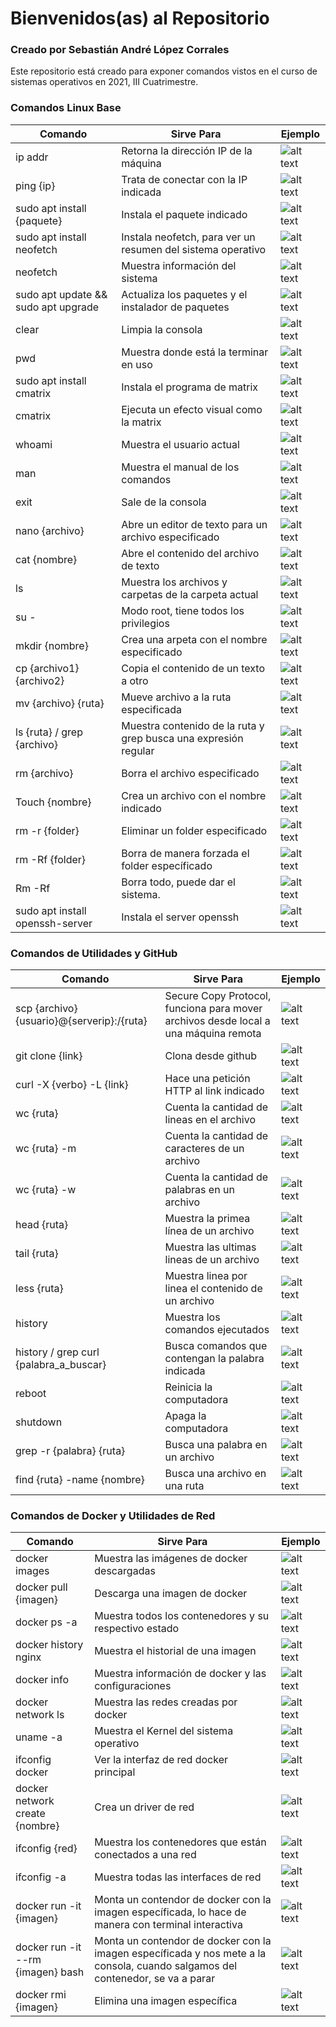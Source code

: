 # Bienvenidos(as) al Repositorio

### Creado por Sebastián André López Corrales

Este repositorio está creado para exponer comandos vistos en el curso de sistemas operativos en 2021, III Cuatrimestre.

### Comandos Linux Base

| Comando                             | Sirve Para                                                      | Ejemplo                                                                                             |
| ----------------------------------- | --------------------------------------------------------------- | --------------------------------------------------------------------------------------------------- |
| ip addr                             | Retorna la dirección IP de la máquina                           | ![alt text](https://github.com/Anderlyn/SISTEMAS_OPERATIVOS_LINUXCMD/blob/main/screenshots/1_.png)  |
| ping {ip}                           | Trata de conectar con la IP indicada                            | ![alt text](https://github.com/Anderlyn/SISTEMAS_OPERATIVOS_LINUXCMD/blob/main/screenshots/2.png)   |
| sudo apt install {paquete}          | Instala el paquete indicado                                     | ![alt text](https://github.com/Anderlyn/SISTEMAS_OPERATIVOS_LINUXCMD/blob/main/screenshots/3.png)   |
| sudo apt install neofetch           | Instala neofetch, para ver un resumen del sistema operativo     | ![alt text](https://github.com/Anderlyn/SISTEMAS_OPERATIVOS_LINUXCMD/blob/main/screenshots/4.png)   |
| neofetch                            | Muestra información del sistema                                 | ![alt text](https://github.com/Anderlyn/SISTEMAS_OPERATIVOS_LINUXCMD/blob/main/screenshots/5.png)   |
| sudo apt update && sudo apt upgrade | Actualiza los paquetes y el instalador de paquetes              | ![alt text](https://github.com/Anderlyn/SISTEMAS_OPERATIVOS_LINUXCMD/blob/main/screenshots/6.png)   |
| clear                               | Limpia la consola                                               | ![alt text](https://github.com/Anderlyn/SISTEMAS_OPERATIVOS_LINUXCMD/blob/main/screenshots/7.png)   |
| pwd                                 | Muestra donde está la terminar en uso                           | ![alt text](https://github.com/Anderlyn/SISTEMAS_OPERATIVOS_LINUXCMD/blob/main/screenshots/8.png)   |
| sudo apt install cmatrix            | Instala el programa de matrix                                   | ![alt text](https://github.com/Anderlyn/SISTEMAS_OPERATIVOS_LINUXCMD/blob/main/screenshots/9.png)   |
| cmatrix                             | Ejecuta un efecto visual como la matrix                         | ![alt text](https://github.com/Anderlyn/SISTEMAS_OPERATIVOS_LINUXCMD/blob/main/screenshots/10.png)  |
| whoami                              | Muestra el usuario actual                                       | ![alt text](https://github.com/Anderlyn/SISTEMAS_OPERATIVOS_LINUXCMD/blob/main/screenshots/101.png) |
| man                                 | Muestra el manual de los comandos                               | ![alt text](https://github.com/Anderlyn/SISTEMAS_OPERATIVOS_LINUXCMD/blob/main/screenshots/11.png)  |
| exit                                | Sale de la consola                                              | ![alt text](https://github.com/Anderlyn/SISTEMAS_OPERATIVOS_LINUXCMD/blob/main/screenshots/12.png)  |
| nano {archivo}                      | Abre un editor de texto para un archivo especificado            | ![alt text](https://github.com/Anderlyn/SISTEMAS_OPERATIVOS_LINUXCMD/blob/main/screenshots/13.png)  |
| cat {nombre}                        | Abre el contenido del archivo de texto                          | ![alt text](https://github.com/Anderlyn/SISTEMAS_OPERATIVOS_LINUXCMD/blob/main/screenshots/14.png)  |
| ls                                  | Muestra los archivos y carpetas de la carpeta actual            | ![alt text](https://github.com/Anderlyn/SISTEMAS_OPERATIVOS_LINUXCMD/blob/main/screenshots/15.png)  |
| su -                                | Modo root, tiene todos los privilegios                          | ![alt text](https://github.com/Anderlyn/SISTEMAS_OPERATIVOS_LINUXCMD/blob/main/screenshots/16.png)  |
| mkdir {nombre}                      | Crea una arpeta con el nombre especificado                      | ![alt text](https://github.com/Anderlyn/SISTEMAS_OPERATIVOS_LINUXCMD/blob/main/screenshots/17.png)  |
| cp {archivo1} {archivo2}            | Copia el contenido de un texto a otro                           | ![alt text](https://github.com/Anderlyn/SISTEMAS_OPERATIVOS_LINUXCMD/blob/main/screenshots/18.png)  |
| mv {archivo} {ruta}                 | Mueve archivo a la ruta especificada                            | ![alt text](https://github.com/Anderlyn/SISTEMAS_OPERATIVOS_LINUXCMD/blob/main/screenshots/181.png) |
| ls {ruta} / grep {archivo}          | Muestra contenido de la ruta y grep busca una expresión regular | ![alt text](https://github.com/Anderlyn/SISTEMAS_OPERATIVOS_LINUXCMD/blob/main/screenshots/19.png)  |
| rm {archivo}                        | Borra el archivo especificado                                   | ![alt text](https://github.com/Anderlyn/SISTEMAS_OPERATIVOS_LINUXCMD/blob/main/screenshots/20.png)  |
| Touch {nombre}                      | Crea un archivo con el nombre indicado                          | ![alt text](https://github.com/Anderlyn/SISTEMAS_OPERATIVOS_LINUXCMD/blob/main/screenshots/21.png)  |
| rm -r {folder}                      | Eliminar un folder especificado                                 | ![alt text](https://github.com/Anderlyn/SISTEMAS_OPERATIVOS_LINUXCMD/blob/main/screenshots/22.png)  |
| rm -Rf {folder}                     | Borra de manera forzada el folder específicado                  | ![alt text](https://github.com/Anderlyn/SISTEMAS_OPERATIVOS_LINUXCMD/blob/main/screenshots/23.png)  |
| Rm -Rf                              | Borra todo, puede dar el sistema.                               | ![alt text](https://github.com/Anderlyn/SISTEMAS_OPERATIVOS_LINUXCMD/blob/main/screenshots/24.png)  |
| sudo apt install openssh-server     | Instala el server openssh                                       | ![alt text](https://github.com/Anderlyn/SISTEMAS_OPERATIVOS_LINUXCMD/blob/main/screenshots/25.png)  |

### Comandos de Utilidades y GitHub

| Comando                                    | Sirve Para                                                                          | Ejemplo                                                                                             |
| ------------------------------------------ | ----------------------------------------------------------------------------------- | --------------------------------------------------------------------------------------------------- |
| scp {archivo} {usuario}@{serverip}:/{ruta} | Secure Copy Protocol, funciona para mover archivos desde local a una máquina remota | ![alt text](https://github.com/Anderlyn/SISTEMAS_OPERATIVOS_LINUXCMD/blob/main/screenshots/26.png)  |
| git clone {link}                           | Clona desde github                                                                  | ![alt text](https://github.com/Anderlyn/SISTEMAS_OPERATIVOS_LINUXCMD/blob/main/screenshots/27.png)  |
| curl -X {verbo} -L {link}                  | Hace una petición HTTP al link indicado                                             | ![alt text](https://github.com/Anderlyn/SISTEMAS_OPERATIVOS_LINUXCMD/blob/main/screenshots/28.png)  |
| wc {ruta}                                  | Cuenta la cantidad de lineas en el archivo                                          | ![alt text](https://github.com/Anderlyn/SISTEMAS_OPERATIVOS_LINUXCMD/blob/main/screenshots/29.png)  |
| wc {ruta} -m                               | Cuenta la cantidad de caracteres de un archivo                                      | ![alt text](https://github.com/Anderlyn/SISTEMAS_OPERATIVOS_LINUXCMD/blob/main/screenshots/291.png) |
| wc {ruta} -w                               | Cuenta la cantidad de palabras en un archivo                                        | ![alt text](https://github.com/Anderlyn/SISTEMAS_OPERATIVOS_LINUXCMD/blob/main/screenshots/30.png)  |
| head {ruta}                                | Muestra la primea línea de un archivo                                               | ![alt text](https://github.com/Anderlyn/SISTEMAS_OPERATIVOS_LINUXCMD/blob/main/screenshots/31.png)  |
| tail {ruta}                                | Muestra las ultimas lineas de un archivo                                            | ![alt text](https://github.com/Anderlyn/SISTEMAS_OPERATIVOS_LINUXCMD/blob/main/screenshots/33.png)  |
| less {ruta}                                | Muestra linea por linea el contenido de un archivo                                  | ![alt text](https://github.com/Anderlyn/SISTEMAS_OPERATIVOS_LINUXCMD/blob/main/screenshots/34.png)  |
| history                                    | Muestra los comandos ejecutados                                                     | ![alt text](https://github.com/Anderlyn/SISTEMAS_OPERATIVOS_LINUXCMD/blob/main/screenshots/35.png)  |
| history / grep curl {palabra_a_buscar}     | Busca comandos que contengan la palabra indicada                                    | ![alt text](https://github.com/Anderlyn/SISTEMAS_OPERATIVOS_LINUXCMD/blob/main/screenshots/36.png)  |
| reboot                                     | Reinicia la computadora                                                             | ![alt text](https://github.com/Anderlyn/SISTEMAS_OPERATIVOS_LINUXCMD/blob/main/screenshots/37.png)  |
| shutdown                                   | Apaga la computadora                                                                | ![alt text](https://github.com/Anderlyn/SISTEMAS_OPERATIVOS_LINUXCMD/blob/main/screenshots/38.png)  |
| grep -r {palabra} {ruta}                   | Busca una palabra en un archivo                                                     | ![alt text](https://github.com/Anderlyn/SISTEMAS_OPERATIVOS_LINUXCMD/blob/main/screenshots/40.png)  |
| find {ruta} -name {nombre}                 | Busca una archivo en una ruta                                                       | ![alt text](https://github.com/Anderlyn/SISTEMAS_OPERATIVOS_LINUXCMD/blob/main/screenshots/41.png)  |

### Comandos de Docker y Utilidades de Red

| Comando                           | Sirve Para                                                                                                                     | Ejemplo                                                                                            |
| --------------------------------- | ------------------------------------------------------------------------------------------------------------------------------ | -------------------------------------------------------------------------------------------------- |
| docker images                     | Muestra las imágenes de docker descargadas                                                                                     | ![alt text](https://github.com/Anderlyn/SISTEMAS_OPERATIVOS_LINUXCMD/blob/main/screenshots/42.png) |
| docker pull {imagen}              | Descarga una imagen de docker                                                                                                  | ![alt text](https://github.com/Anderlyn/SISTEMAS_OPERATIVOS_LINUXCMD/blob/main/screenshots/43.png) |
| docker ps -a                      | Muestra todos los contenedores y su respectivo estado                                                                          | ![alt text](https://github.com/Anderlyn/SISTEMAS_OPERATIVOS_LINUXCMD/blob/main/screenshots/44.png) |
| docker history nginx              | Muestra el historial de una imagen                                                                                             | ![alt text](https://github.com/Anderlyn/SISTEMAS_OPERATIVOS_LINUXCMD/blob/main/screenshots/45.png) |
| docker info                       | Muestra información de docker y las configuraciones                                                                            | ![alt text](https://github.com/Anderlyn/SISTEMAS_OPERATIVOS_LINUXCMD/blob/main/screenshots/46.png) |
| docker network ls                 | Muestra las redes creadas por docker                                                                                           | ![alt text](https://github.com/Anderlyn/SISTEMAS_OPERATIVOS_LINUXCMD/blob/main/screenshots/47.png) |
| uname -a                          | Muestra el Kernel del sistema operativo                                                                                        | ![alt text](https://github.com/Anderlyn/SISTEMAS_OPERATIVOS_LINUXCMD/blob/main/screenshots/49.png) |
| ifconfig docker                   | Ver la interfaz de red docker principal                                                                                        | ![alt text](https://github.com/Anderlyn/SISTEMAS_OPERATIVOS_LINUXCMD/blob/main/screenshots/50.png) |
| docker network create {nombre}    | Crea un driver de red                                                                                                          | ![alt text](https://github.com/Anderlyn/SISTEMAS_OPERATIVOS_LINUXCMD/blob/main/screenshots/51.png) |
| ifconfig {red}                    | Muestra los contenedores que están conectados a una red                                                                        | ![alt text](https://github.com/Anderlyn/SISTEMAS_OPERATIVOS_LINUXCMD/blob/main/screenshots/52.png) |
| ifconfig -a                       | Muestra todas las interfaces de red                                                                                            | ![alt text](https://github.com/Anderlyn/SISTEMAS_OPERATIVOS_LINUXCMD/blob/main/screenshots/53.png) |
| docker run -it {imagen}           | Monta un contendor de docker con la imagen específicada, lo hace de manera con terminal interactiva                            | ![alt text](https://github.com/Anderlyn/SISTEMAS_OPERATIVOS_LINUXCMD/blob/main/screenshots/54.png) |
| docker run -it --rm {imagen} bash | Monta un contendor de docker con la imagen específicada y nos mete a la consola, cuando salgamos del contenedor, se va a parar | ![alt text](https://github.com/Anderlyn/SISTEMAS_OPERATIVOS_LINUXCMD/blob/main/screenshots/55.png) |
| docker rmi {imagen}               | Elimina una imagen específica                                                                                                  | ![alt text](https://github.com/Anderlyn/SISTEMAS_OPERATIVOS_LINUXCMD/blob/main/screenshots/56.png) |
